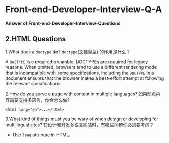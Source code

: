 # Front-end-Developer-Interview-Q-A
**Answer of Front-end-Developer-Interview-Questions**

## 2.HTML Questions

1.What does a `doctype` do? `doctype`(文档类型) 的作用是什么？

A `DOCTYPE` is a required preamble.
DOCTYPEs are required for legacy reasons. When omitted, browsers tend to use a different rendering mode that is incompatible with some specifications. Including the `DOCTYPE` in a document ensures that the browser makes a best-effort attempt at following the relevant specifications.

2.How do you serve a page with content in multiple languages? 如果网页内容需要支持多语言，你会怎么做?

`<html lang="en">...</html>`

3.What kind of things must you be wary of when design or developing for multilingual sites? 在设计和开发多语言网站时，有哪些问题你必须要考虑？

- Use `lang` attribute in HTML.


